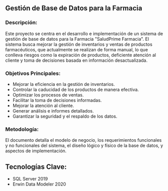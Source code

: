 ## Gestión de Base de Datos para la Farmacia

### Descripción:

Este proyecto se centra en el desarrollo e implementación de un sistema de gestión de base de datos para la Farmacia "SaludPrime Farmacia". El sistema busca mejorar la gestión de inventarios y ventas de productos farmacéuticos, que actualmente se realizan de forma manual, lo que conlleva riesgos como la expiración de productos, deficiente atención al cliente y toma de decisiones basada en información desactualizada.

### Objetivos Principales:

- Mejorar la eficiencia en la gestión de inventarios.
- Controlar la caducidad de los productos de manera efectiva.
- Optimizar los procesos de ventas.
- Facilitar la toma de decisiones informadas.
- Mejorar la atención al cliente.
- Generar análisis e informes detallados.
- Garantizar la seguridad y el respaldo de los datos.

### Metodología:

El documento detalla el modelo de negocio, los requerimientos funcionales y no funcionales del sistema, el diseño lógico y físico de la base de datos, y aspectos de implementación.

## Tecnologías Clave:

- SQL Server 2019
- Erwin Data Modeler 2020
